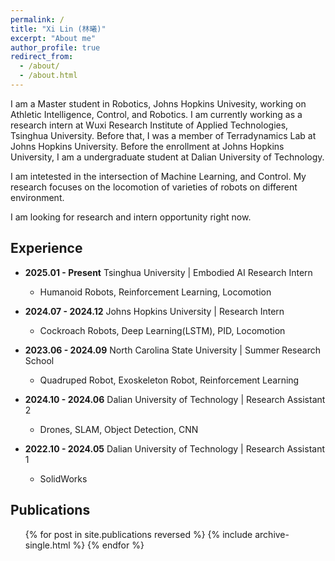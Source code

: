 ```yaml
---
permalink: /
title: "Xi Lin (林曦)"
excerpt: "About me"
author_profile: true
redirect_from: 
  - /about/
  - /about.html
---
```


I am a Master student in Robotics, Johns Hopkins Univesity, working on Athletic Intelligence, Control, and Robotics. I am currently working as a research intern at Wuxi Research Institute of Applied Technologies, Tsinghua University. Before that, I was a member of Terradynamics Lab at Johns Hopkins University. Before the enrollment at Johns Hopkins University, I am a undergraduate student at Dalian University of Technology.

I am intetested in the intersection of Machine Learning, and Control. My research focuses on the locomotion of varieties of robots on different environment.

I am looking for research and intern opportunity right now.

## Experience

- **2025.01 - Present** Tsinghua University | Embodied AI Research Intern
  - Humanoid Robots, Reinforcement Learning, Locomotion


- **2024.07 - 2024.12** Johns Hopkins University | Research Intern
  - Cockroach Robots, Deep Learning(LSTM), PID, Locomotion


- **2023.06 - 2024.09** North Carolina State University | Summer Research School
  - Quadruped Robot, Exoskeleton Robot, Reinforcement Learning


- **2024.10 - 2024.06** Dalian University of Technology | Research Assistant 2
  - Drones, SLAM, Object Detection, CNN


- **2022.10 - 2024.05** Dalian University of Technology | Research Assistant 1
  - SolidWorks


## Publications

  <ul>{% for post in site.publications reversed %}
    {% include archive-single.html %}
  {% endfor %}</ul>
